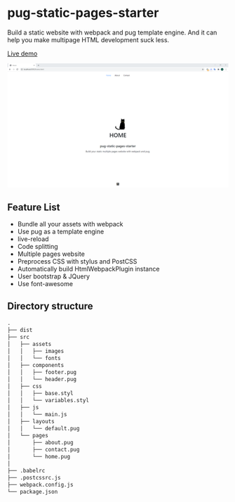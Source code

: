 # pug-static-pages-starter
Build a static website with webpack and pug template engine. And it can help you make multipage HTML development suck less.

[Live demo](https://www.baidu.com)

![snapshot](./home_snapshot.png)

## Feature List
- Bundle all your assets with webpack
- Use pug as a template engine
- live-reload
- Code splitting
- Multiple pages website
- Preprocess CSS with stylus and PostCSS
- Automatically build HtmlWebpackPlugin instance
- User bootstrap & JQuery
- Use font-awesome

## Directory structure
```
.
├── dist
├── src
│   ├── assets
│   │   ├── images
│   │   └── fonts
│   ├── components
│   │   ├── footer.pug
│   │   └── header.pug
│   ├── css
│   │   ├── base.styl
│   │   └── variables.styl
│   ├── js
│   │   └── main.js
│   ├── layouts
│   │   └── default.pug
│   └── pages
│       ├── about.pug
│       ├── contact.pug
│       └── home.pug
│ 
├── .babelrc
├── .postcssrc.js
├── webpack.config.js
└── package.json
```



